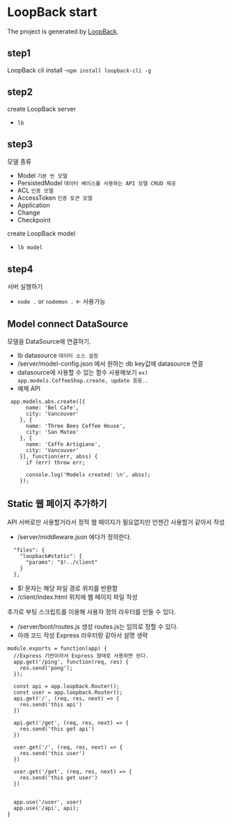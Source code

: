# LoopBack start

The project is generated by [LoopBack](http://loopback.io).

## step1
LoopBack cli install
-`npm install loopback-cli -g`

## step2
create LoopBack server
- `lb`

## step3
모델 종류
- Model                   `기본 빈 모델`
- PersistedModel          `데이터 베이스를 사용하는 API 모델 CRUD 제공`
- ACL                     `인증 모델`
- AccessToken             `인증 토큰 모델`
- Application
- Change
- Checkpoint

create LoopBack model
- `lb model`

## step4
서버 실행하기
- `node .` or `nodemon .`   <- 사용가능

## Model connect DataSource
모델을 DataSource에 연결하기.

- lb datasource `데이터 소스 설정`
- /server/model-config.json 에서 원하는 db key값에 datasource 연결
- datasource에 사용할 수 있는 함수 사용해보기 `ex) app.models.CoffeeShop.create, update 등등..`
- 예제 API
```
 app.models.abs.create([{
      name: 'Bel Cafe',
      city: 'Vancouver'
    }, {
      name: 'Three Bees Coffee House',
      city: 'San Mateo'
    }, {
      name: 'Caffe Artigiano',
      city: 'Vancouver'
    }], function(err, abss) {
      if (err) throw err;

      console.log('Models created: \n', abss);
    });
```

## Static 웹 페이지 추가하기
API 서버로만 사용할거라서 정적 웹 페이지가 필요없지만 언젠간 사용할거 같아서 작성

- /server/middleware.json 에다가 정의한다.
```
  "files": {
    "loopback#static": {
      "params": "$!../client"
    }
  },
```
- $! 문자는 해당 파일 경로 위치를 반환함
- /client/index.html 위치에 웹 페이지 파일 작성

추가로 부팅 스크립트를 이용해 사용자 정의 라우터를 만들 수 있다.
- /server/boot/routes.js 생성 routes.js는 임의로 정할 수 있다.
- 아래 코드 작성 Express 라우터랑 같아서 설명 생략

```
module.exports = function(app) {
  //Express 기반이라서 Express 형태로 사용하면 된다.
  app.get('/ping', function(req, res) {
    res.send('pong');
  });

  const api = app.loopback.Router();
  const user = app.loopback.Router();
  api.get('/', (req, res, next) => {
    res.send('this api')
  })

  api.get('/get', (req, res, next) => {
    res.send('this get api')
  })

  user.get('/', (req, res, next) => {
    res.send('this user')
  })

  user.get('/get', (req, res, next) => {
    res.send('this get user')
  })


  app.use('/user', user)
  app.use('/api', api);
}
```




